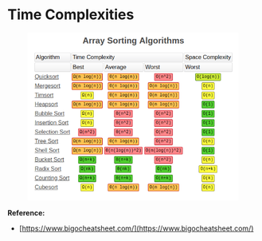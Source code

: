 # Time Complexities

<figure><img src="../.gitbook/assets/Complexity.png" alt=""><figcaption></figcaption></figure>

**Reference:**

* [https://www.bigocheatsheet.com/](https://www.bigocheatsheet.com/)
